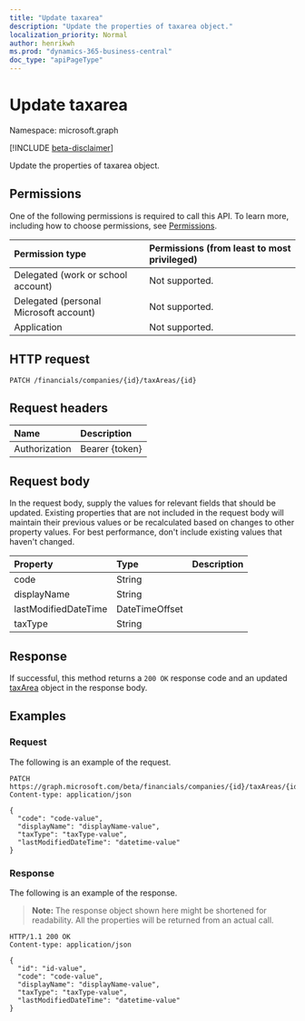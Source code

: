 ```yaml
---
title: "Update taxarea"
description: "Update the properties of taxarea object."
localization_priority: Normal
author: henrikwh
ms.prod: "dynamics-365-business-central"
doc_type: "apiPageType"
---
```


# Update taxarea
Namespace: microsoft.graph

[!INCLUDE [beta-disclaimer](../../includes/beta-disclaimer.md)]

Update the properties of taxarea object.

## Permissions

One of the following permissions is required to call this API. To learn more, including how to choose permissions, see [Permissions](/graph/permissions-reference).

| Permission type                        | Permissions (from least to most privileged) |
|:---------------------------------------|:--------------------------------------------|
| Delegated (work or school account)     | Not supported. |
| Delegated (personal Microsoft account) | Not supported. |
| Application                            | Not supported. |

## HTTP request

<!-- { "blockType": "ignored" } -->

```http
PATCH /financials/companies/{id}/taxAreas/{id}
```

## Request headers

| Name       | Description|
|:-----------|:-----------|
| Authorization | Bearer {token} |

## Request body

In the request body, supply the values for relevant fields that should be updated. Existing properties that are not included in the request body will maintain their previous values or be recalculated based on changes to other property values. For best performance, don't include existing values that haven't changed.

| Property     | Type        | Description |
|:-------------|:------------|:------------|
|code|String||
|displayName|String||
|lastModifiedDateTime|DateTimeOffset||
|taxType|String||

## Response

If successful, this method returns a `200 OK` response code and an updated [taxArea](../resources/dynamics-taxarea.md) object in the response body.

## Examples

### Request

The following is an example of the request.
<!-- {
  "blockType": "request",
  "name": "update_taxarea"
}-->

```http
PATCH https://graph.microsoft.com/beta/financials/companies/{id}/taxAreas/{id}
Content-type: application/json

{
  "code": "code-value",
  "displayName": "displayName-value",
  "taxType": "taxType-value",
  "lastModifiedDateTime": "datetime-value"
}
```

### Response

The following is an example of the response.

> **Note:** The response object shown here might be shortened for readability. All the properties will be returned from an actual call.

<!-- {
  "blockType": "response",
  "truncated": true,
  "@odata.type": "microsoft.graph.taxArea"
} -->

```http
HTTP/1.1 200 OK
Content-type: application/json

{
  "id": "id-value",
  "code": "code-value",
  "displayName": "displayName-value",
  "taxType": "taxType-value",
  "lastModifiedDateTime": "datetime-value"
}
```

<!-- uuid: 16cd6b66-4b1a-43a1-adaf-3a886856ed98
2019-02-04 14:57:30 UTC -->
<!-- {
  "type": "#page.annotation",
  "description": "Update taxarea",
  "keywords": "",
  "section": "documentation",
  "tocPath": ""
}-->